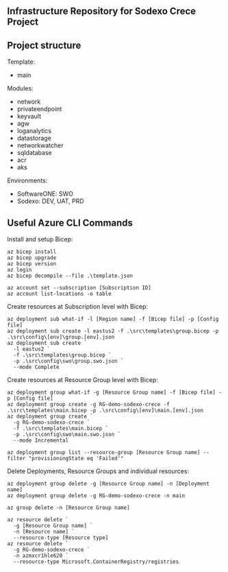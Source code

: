 Infrastructure Repository for Sodexo Crece Project
--------------------------------------------------

## Project structure

Template:

* main

Modules:

* network
* privateendpoint
* keyvault
* agw
* loganalytics
* datastorage
* networkwatcher
* sqldatabase
* acr
* aks

Environments:

* SoftwareONE: SWO
* Sodexo: DEV, UAT, PRD

## Useful Azure CLI Commands

Install and setup Bicep:

```
az bicep install
az bicep upgrade
az bicep version
az login
az bicep decompile --file .\template.json

az account set --subscription [Subscription ID]
az account list-locations -o table
```

Create resources at Subscription level with Bicep:

```
az deployment sub what-if -l [Region name] -f [Bicep file] -p [Config file]
az deployment sub create -l eastus2 -f .\src\templates\group.bicep -p .\src\config\[env]\group.[env].json
az deployment sub create `
  -l eastus2 `
  -f .\src\templates\group.bicep `
  -p .\src\config\swo\group.swo.json `
  --mode Complete
```

Create resources at Resource Group level with Bicep:

```
az deployment group what-if -g [Resource Group name] -f [Bicep file] -p [Config file]
az deployment group create -g RG-demo-sodexo-crece -f .\src\templates\main.bicep -p .\src\config\[env]\main.[env].json
az deployment group create `
  -g RG-demo-sodexo-crece `
  -f .\src\templates\main.bicep `
  -p .\src\config\swo\main.swo.json `
  --mode Incremental

az deployment group list --resource-group [Resource Group name] --filter "provisioningState eq 'Failed'"
```

Delete Deployments, Resource Groups and individual resources:

```
az deployment group delete -g [Resource Group name] -n [Deployment name]
az deployment group delete -g RG-demo-sodexo-crece -n main

az group delete -n [Resource Group name]

az resource delete `
  -g [Resource Group name] `
  -n [Resource name] `
  --resource-type [Resource type]
az resource delete `
  -g RG-demo-sodexo-crece `
  -n azmxcr1hle620 `
  --resource-type Microsoft.ContainerRegistry/registries
```